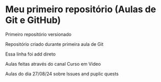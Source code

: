# Meu primeiro repositório (Aulas de Git e GitHub)
 Primeiro repositório versionado

Repositório criado durante primeira aula de Git

Essa linha foi add direto

Aulas feitas através do canal Curso em Video

Aulas do dia 27/08/24 sobre Issues and puplic quests
